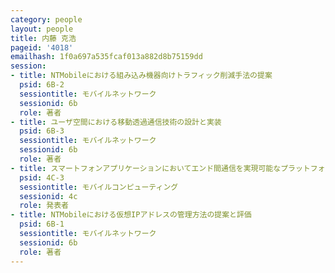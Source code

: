 ```yaml
---
category: people
layout: people
title: 内藤 克浩
pageid: '4018'
emailhash: 1f0a697a535fcaf013a882d8b75159dd
session:
- title: NTMobileにおける組み込み機器向けトラフィック削減手法の提案
  psid: 6B-2
  sessiontitle: モバイルネットワーク
  sessionid: 6b
  role: 著者
- title: ユーザ空間における移動透過通信技術の設計と実装
  psid: 6B-3
  sessiontitle: モバイルネットワーク
  sessionid: 6b
  role: 著者
- title: スマートフォンアプリケーションにおいてエンド間通信を実現可能なプラットフォーム開発
  psid: 4C-3
  sessiontitle: モバイルコンピューティング
  sessionid: 4c
  role: 発表者
- title: NTMobileにおける仮想IPアドレスの管理方法の提案と評価
  psid: 6B-1
  sessiontitle: モバイルネットワーク
  sessionid: 6b
  role: 著者
---
```

